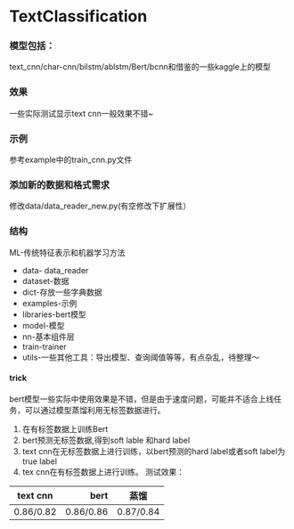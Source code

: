 # TextClassification

### 模型包括：

 text_cnn/char-cnn/bilstm/ablstm/Bert/bcnn和借鉴的一些kaggle上的模型


### 效果

 一些实际测试显示text cnn一般效果不错~
### 示例
 参考example中的train_cnn.py文件
### 添加新的数据和格式需求
 修改data/data_reader_new.py(有空修改下扩展性）
### 结构
 ML-传统特征表示和机器学习方法
 
 - data- data_reader
 - dataset-数据
 - dict-存放一些字典数据
 - examples-示例
 - libraries-bert模型
 - model-模型
 - nn-基本组件层
 - train-trainer
 - utils-一些其他工具：导出模型、查询阈值等等，有点杂乱，待整理～


#### trick
bert模型一些实际中使用效果是不错，但是由于速度问题，可能并不适合上线任务，可以通过模型蒸馏利用无标签数据进行。
1. 在有标签数据上训练Bert
2. bert预测无标签数据,得到soft lable 和hard label
3. text cnn在无标签数据上进行训练，以bert预测的hard label或者soft label为true label
4. tex cnn在有标签数据上进行训练。
测试效果：

| text cnn   | bert      |  蒸馏     |
| --------   | -----:    | :----:   |
| 0.86/0.82  | 0.86/0.86 | 0.87/0.84|





